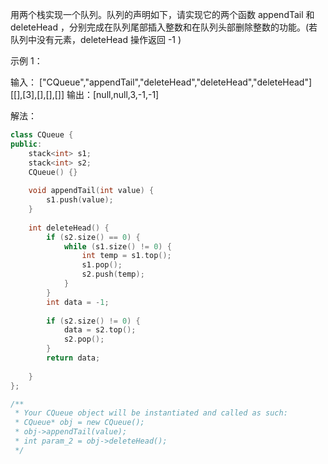 <!--
 * @Author: huangqianfei
 * @Date: 2023-09-01 20:55:00
 * @LastEditTime: 2023-09-01 20:58:31
 * @Description: 
-->
用两个栈实现一个队列。队列的声明如下，请实现它的两个函数 appendTail 和 deleteHead ，分别完成在队列尾部插入整数和在队列头部删除整数的功能。(若队列中没有元素，deleteHead 操作返回 -1 )

 

示例 1：

输入：
["CQueue","appendTail","deleteHead","deleteHead","deleteHead"]
[[],[3],[],[],[]]
输出：[null,null,3,-1,-1]

解法：
```cpp
class CQueue {
public:
    stack<int> s1;
    stack<int> s2;
    CQueue() {}
    
    void appendTail(int value) {
        s1.push(value);
    }
    
    int deleteHead() {
        if (s2.size() == 0) {
            while (s1.size() != 0) {
                int temp = s1.top();
                s1.pop();
                s2.push(temp);
            }
        }
        int data = -1;
        
        if (s2.size() != 0) {
            data = s2.top();
            s2.pop();
        }
        return data;
        
    }
};

/**
 * Your CQueue object will be instantiated and called as such:
 * CQueue* obj = new CQueue();
 * obj->appendTail(value);
 * int param_2 = obj->deleteHead();
 */

```